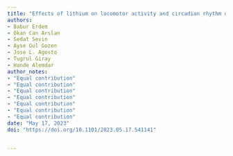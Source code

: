 ```yaml
---
title: "Effects of lithium on locomotor activity and circadian rhythm of honey bees"
authors:
- Babur Erdem
- Okan Can Arslan
- Sedat Sevin
- Ayse Gul Gozen
- Jose L. Agosto
- Tugrul Giray
- Hande Alemdar
author_notes:
- "Equal contribution"
- "Equal contribution"
- "Equal contribution"
- "Equal contribution"
- "Equal contribution"
- "Equal contribution"
- "Equal contribution"
date: "May 17, 2023"
doi: "https://doi.org/10.1101/2023.05.17.541141"


---
```


